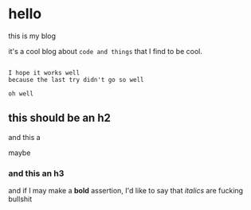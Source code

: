 # hello
this is my blog

it's a cool blog about `code and things` that I find to be cool.


```

I hope it works well
because the last try didn't go so well

oh well

```

## this should be an h2

and this a <p> maybe


### and this an h3

and if I may make a **bold** assertion, I'd like to say that *italics* are fucking bullshit